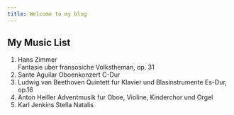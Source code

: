 ```yaml
---
title: Welcome to my blog
---
```


## My Music List
1. Hans Zimmer\
   Fantasie uber fransosiche Volkstheman, op. 31
3. Sante Aguilar
       Oboenkonzert C-Dur
4. Ludwig van Beethoven
       Quintett fur Klavier und Blasinstrumente Es-Dur, op.16
5. Anton Heiller
       Adventmusik fur Oboe, Violine, Kinderchor und Orgel
6. Karl Jenkins
       Stella Natalis

